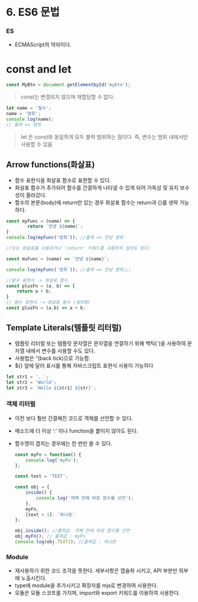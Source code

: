 # 6. ES6 문법

### ES

- ECMAScript의 약자이다.

# const and let

```jsx
const MyBtn = document.getElementbyId('mybtn');
```

> const는 변경되지 않으며 재할당할 수 없다.
> 

```jsx
let name = '철수';
name = '영희';
console.log(name);
// 출력 => 영희
```

> let  은 const와 동일하게 모두 블럭 범위하는 점이다. 즉, 변수는 범위 내에서만 사용할 수 있음
> 

## Arrow functions(화살표)

- 함수 표현식을 화살표 함수로 표현할 수 있다.
- 화살표 함수가 추가되어 함수를 간결하게 나타낼 수 있게 되어 가독성 및 유지 보수성이 올라갔다.
- 함수의 본문(body)에 return만 있는 경우 화살표 함수는  return과 {}를 생략 가능하다.

```jsx
const myFunc = (name) => {
		return `안녕 ${name}`;
}
console.log(myFunc('영희')); //출력 => 안녕 영희

//또는 화살표를 사용하거나 'return' 키워드를 사용하지 않아도 된다.

const muFunc = (name) => `안녕 ${name}`;

console.log(myFunc(`영희`)); //출력 => 안녕 영희;;;
```

```jsx
//함수 표현식 -> 화살표 함수
const plusFn = (a, b) => {
	return a + b;
}
// 함수 표현식 -> 화살표 함수 (생략형)
const plusFn = (a,b) => a + b;
```

## Template Literals(템플릿 리터럴)

- 템플릿 리터럴 또는 템플릿 문자열은 문자열을 연결하기 위해 백틱(`)을 사용하여 문자열 내에서 변수를 사용할 수도 있다.
- 사용법은 “(back tick)으로 가능함.
- ${} 앞에 달러 표시를 통해 자바스크립트 표현식 사용이 가능하다

```jsx
let str1 = ', ';
let str2 = 'World';
let str3 = `Hello ${str1} ${str}`;
```

### 객체 리터럴

- 이전 보다 훨씬 간결해진 코드로 객체를 선언할 수 있다.
- 메소드에 더 이상 ‘:’ 이나 function을 붙이지 않아도 된다.
- 함수명이 겹치는 경우에는 한 번만 쓸 수 있다.
    
    ```jsx
    const myFn = function() {
    	console.log('myFn');
    };
    
    const text = 'TEXT';
    
    const obj = {
    	inside() {
    		console.log('객체 안에 바로 함수를 선언');
    	},
    	myFn,
    	[text + 1]: '하나몬'
    };
    
    obj.inside(); //출력값: 객체 안에 바로 함수를 선언
    obj.myFn(); // 출력값 : myFn
    console.log(obj.TEXT1); //출력값 : 하나몬
    ```
    

### Module

- 재사용하기 위한 코드 조각을 뜻한다. 세부사항은 캡슐화 시키고, API 부분만 외부에 노출시킨다.
- type에 module을 추가시키고 확장자를 mjs로 변경하여 사용한다.
- 모듈은 모듈 스코프를 가지며, import와 export 키워드를 이용하여 사용한다.